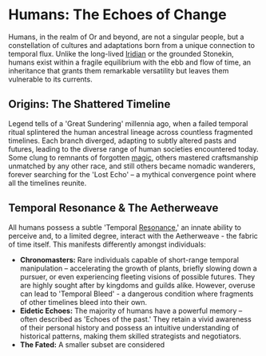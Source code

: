 # Humans: The Echoes of Change

Humans, in the realm of Or and beyond, are not a singular people, but a constellation of cultures and adaptations born from a unique connection to temporal flux. Unlike the long-lived [Iridian](/being/species/iridian.md) or the grounded Stonekin, humans exist within a fragile equilibrium with the ebb and flow of time, an inheritance that grants them remarkable versatility but leaves them vulnerable to its currents.

## Origins: The Shattered Timeline

Legend tells of a 'Great Sundering' millennia ago, when a failed temporal ritual splintered the human ancestral lineage across countless fragmented timelines. Each branch diverged, adapting to subtly altered pasts and futures, leading to the diverse range of human societies encountered today. Some clung to remnants of forgotten [magic](/structure/mechanic/magic.md), others mastered craftsmanship unmatched by any other race, and still others became nomadic wanderers, forever searching for the 'Lost Echo' – a mythical convergence point where all the timelines reunite.

## Temporal Resonance & The Aetherweave

All humans possess a subtle 'Temporal [Resonance](/generated/resonance/resonance.md),' an innate ability to perceive and, to a limited degree, interact with the Aetherweave - the fabric of time itself. This manifests differently amongst individuals:

*   **Chronomasters:** Rare individuals capable of short-range temporal manipulation – accelerating the growth of plants, briefly slowing down a pursuer, or even experiencing fleeting visions of possible futures. They are highly sought after by kingdoms and guilds alike.  However, overuse can lead to 'Temporal Bleed' - a dangerous condition where fragments of other timelines bleed into their own.
*   **Eidetic Echoes:** The majority of humans have a powerful memory – often described as 'Echoes of the past.' They retain a vivid awareness of their personal history and possess an intuitive understanding of historical patterns, making them skilled strategists and negotiators.
*   **The Fated:** A smaller subset are considered 
